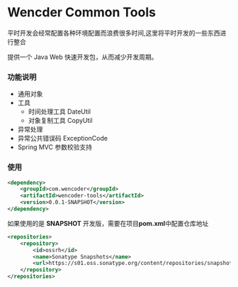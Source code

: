 # Wencder Common Tools
平时开发会经常配置各种环境配置而浪费很多时间,这里将平时开发的一些东西进行整合

提供一个 Java Web 快速开发包，从而减少开发周期。

### 功能说明
- 通用对象
- 工具
  - 时间处理工具 DateUtil
  - 对象复制工具 CopyUtil
- 异常处理
- 异常公共错误码 ExceptionCode
- Spring MVC 参数校验支持

### 使用
```xml
<dependency>
    <groupId>com.wencoder</groupId>
    <artifactId>wencoder-tools</artifactId>
    <version>0.0.1-SNAPSHOT</version>
</dependency>
```

如果使用的是 **SNAPSHOT** 开发版，需要在项目**pom.xml**中配置仓库地址
```xml
<repositories>
    <repository>
        <id>ossrh</id>
        <name>Sonatype Snapshots</name>
        <url>https://s01.oss.sonatype.org/content/repositories/snapshots/</url>
    </repository>
</repositories>
```